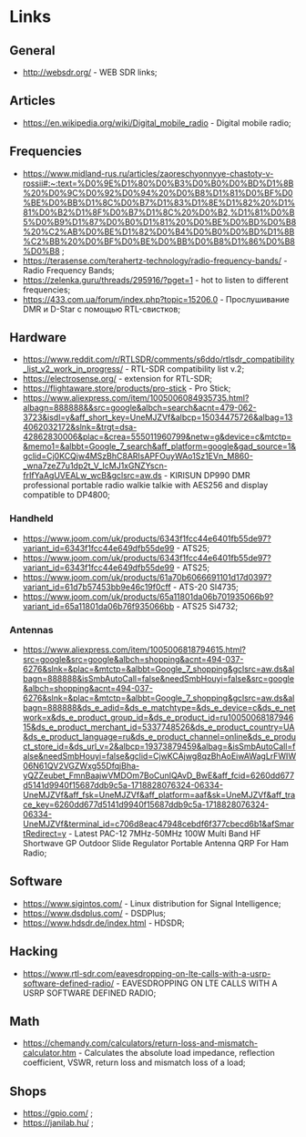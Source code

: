 # Links

## General

- http://websdr.org/ - WEB SDR links;

## Articles

- https://en.wikipedia.org/wiki/Digital_mobile_radio - Digital mobile radio;

## Frequencies

- https://www.midland-rus.ru/articles/zaoreschyonnyye-chastoty-v-rossii#:~:text=%D0%9E%D1%80%D0%B3%D0%B0%D0%BD%D1%8B%20%D0%9C%D0%92%D0%94%20%D0%B8%D1%81%D0%BF%D0%BE%D0%BB%D1%8C%D0%B7%D1%83%D1%8E%D1%82%20%D1%81%D0%B2%D1%8F%D0%B7%D1%8C%20%D0%B2,%D1%81%D0%B5%D0%B9%D1%87%D0%B0%D1%81%20%D0%BE%D0%BD%D0%B8%20%C2%AB%D0%BE%D1%82%D0%B4%D0%B0%D0%BD%D1%8B%C2%BB%20%D0%BF%D0%BE%D0%BB%D0%B8%D1%86%D0%B8%D0%B8 ;
- https://terasense.com/terahertz-technology/radio-frequency-bands/ - Radio Frequency Bands;
- https://zelenka.guru/threads/295916/?pget=1 - hot to listen to different frequencies;
- https://433.com.ua/forum/index.php?topic=15206.0 - Прослушивание DMR и D-Star с помощью RTL-свистков;

## Hardware

- https://www.reddit.com/r/RTLSDR/comments/s6ddo/rtlsdr_compatibility_list_v2_work_in_progress/ - RTL-SDR compatibility list v.2;
- https://electrosense.org/ - extension for RTL-SDR;
- https://flightaware.store/products/pro-stick - Pro Stick;
- https://www.aliexpress.com/item/1005006084935735.html?albagn=888888&&src=google&albch=search&acnt=479-062-3723&isdl=y&aff_short_key=UneMJZVf&albcp=15034475726&albag=134062032172&slnk=&trgt=dsa-42862830006&plac=&crea=555011960799&netw=g&device=c&mtctp=&memo1=&albbt=Google_7_search&aff_platform=google&gad_source=1&gclid=Cj0KCQjw4MSzBhC8ARIsAPFOuyWAo1Sz1EVn_M860-_wna7zeZ7u1dp2t_V_IcMJ1xGNZYscn-frIfYaAgUVEALw_wcB&gclsrc=aw.ds - KIRISUN DP990 DMR professional portable radio walkie talkie with AES256 and display compatible to DP4800;

### Handheld

- https://www.joom.com/uk/products/6343f1fcc44e6401fb55de97?variant_id=6343f1fcc44e649dfb55de99 - ATS25;
- https://www.joom.com/uk/products/6343f1fcc44e6401fb55de97?variant_id=6343f1fcc44e649dfb55de99 - ATS25;
- https://www.joom.com/uk/products/61a70b6066691101d17d0397?variant_id=61d7b57453bb9e46c19f0cff - ATS-20 SI4735;
- https://www.joom.com/uk/products/65a11801da06b701935066b9?variant_id=65a11801da06b76f935066bb - ATS25 Si4732;

### Antennas

- https://www.aliexpress.com/item/1005006818794615.html?src=google&src=google&albch=shopping&acnt=494-037-6276&slnk=&plac=&mtctp=&albbt=Google_7_shopping&gclsrc=aw.ds&albagn=888888&isSmbAutoCall=false&needSmbHouyi=false&src=google&albch=shopping&acnt=494-037-6276&slnk=&plac=&mtctp=&albbt=Google_7_shopping&gclsrc=aw.ds&albagn=888888&ds_e_adid=&ds_e_matchtype=&ds_e_device=c&ds_e_network=x&ds_e_product_group_id=&ds_e_product_id=ru1005006818794615&ds_e_product_merchant_id=5337748526&ds_e_product_country=UA&ds_e_product_language=ru&ds_e_product_channel=online&ds_e_product_store_id=&ds_url_v=2&albcp=19373879459&albag=&isSmbAutoCall=false&needSmbHouyi=false&gclid=CjwKCAjwg8qzBhAoEiwAWagLrFWIW06N61QV2VGZWxg55DfqjBha-yQZZeubet_FmnBaajwVMDOm7BoCunIQAvD_BwE&aff_fcid=6260dd677d5141d9940f15687ddb9c5a-1718828076324-06334-UneMJZVf&aff_fsk=UneMJZVf&aff_platform=aaf&sk=UneMJZVf&aff_trace_key=6260dd677d5141d9940f15687ddb9c5a-1718828076324-06334-UneMJZVf&terminal_id=c706d8eac47948cebdf6f377cbecd6b1&afSmartRedirect=y - Latest PAC-12 7MHz-50MHz 100W Multi Band HF Shortwave GP Outdoor Slide Regulator Portable Antenna QRP For Ham Radio; 

## Software

- https://www.sigintos.com/ - Linux distribution for Signal Intelligence;
- https://www.dsdplus.com/ - DSDPlus;
- https://www.hdsdr.de/index.html - HDSDR;

## Hacking

- https://www.rtl-sdr.com/eavesdropping-on-lte-calls-with-a-usrp-software-defined-radio/ - EAVESDROPPING ON LTE CALLS WITH A USRP SOFTWARE DEFINED RADIO;

## Math

- https://chemandy.com/calculators/return-loss-and-mismatch-calculator.htm - Calculates the absolute load impedance, reflection coefficient, VSWR, return loss and mismatch loss of a load;


## Shops

- https://gpio.com/ ;
- https://janilab.hu/ ;